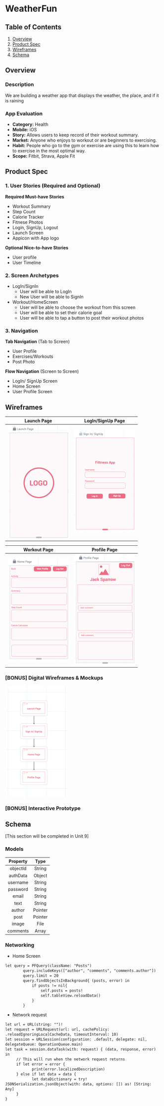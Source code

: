 # WeatherFun
## Table of Contents
1. [Overview](#Overview)
1. [Product Spec](#Product-Spec)
1. [Wireframes](#Wireframes)
2. [Schema](#Schema)

## Overview
### Description
We are building a weather app that displays the weather, the place, and if it is raining

### App Evaluation
- **Category:** Health
- **Mobile:** iOS
- **Story:** Allows users to keep record of their workout summary.
- **Market:** Anyone who enjoys to workout or are beginners to exercising.
- **Habit:** People who go to the gym or exercise are using this to learn how to exercise in the most optimal way.
- **Scope:** Fitbit, Strava, Apple Fit

## Product Spec

### 1. User Stories (Required and Optional)

**Required Must-have Stories**

* Workout Summary
* Step Count
* Calorie Tracker
* Fitnese Photos
* Login, SignUp, Logout
* Launch Screen
* Appicon with App logo


**Optional Nice-to-have Stories**

* User profile
* User Timeline

### 2. Screen Archetypes

* LogIn/SignIn
   * User will be able to LogIn
   * New User will be able to SignIn
* Workout/HomeScreen
   * User will be able to choose the workout from this screen
   * User will be able to set their calorie goal 
   * User will be able to tap a button to post their workout photos

### 3. Navigation

**Tab Navigation** (Tab to Screen)

* User Profile
* Exercises/Workouts
* Post Photo

**Flow Navigation** (Screen to Screen)

* LogIn/ SignUp Screen
* Home Screen
* User Profile Screen

## Wireframes
Launch Page         |  LogIn/SignUp Page
:-------------------------:|:-------------------------:
<img src="https://github.com/CodePathGroup14/FitnessAPI/blob/main/1.jpeg" width=200> | <img src="https://github.com/CodePathGroup14/FitnessAPI/blob/main/2.jpeg" width=200>

Workout Page         |  Profile Page
:-------------------------:|:-------------------------:
<img src="https://github.com/CodePathGroup14/FitnessAPI/blob/main/3.jpeg" width=200> |  <img src="https://github.com/CodePathGroup14/FitnessAPI/blob/main/4.jpeg" width=200>


### [BONUS] Digital Wireframes & Mockups
<img src="https://github.com/CodePathGroup14/FitnessAPI/blob/main/5.jpeg" width=200>

### [BONUS] Interactive Prototype

## Schema 
[This section will be completed in Unit 9]

### Models
Property           |  Type
:-------------------------:|:-------------------------:
 objectId |  String
 authData | Object
 username | String
 password | String
 email | String
 text | String
 author | Pointer
 post | Pointer
 image | File
 comments| Array

 

### Networking
- Home Screen 
```
let query = PFQuery(className: "Posts")
        query.includeKeys(["author", "comments", "comments.author"])
        query.limit = 20
        query.findObjectsInBackground{ (posts, error) in
            if posts != nil{
                self.posts = posts!
                self.tableView.reloadData()
            }
        }
```
- Network request 
```
let url = URL(string: "")!
let request = URLRequest(url: url, cachePolicy: .reloadIgnoringLocalCacheData, timeoutInterval: 10)
let session = URLSession(configuration: .default, delegate: nil, delegateQueue: OperationQueue.main)
let task = session.dataTask(with: request) { (data, response, error) in
     // This will run when the network request returns
     if let error = error {
            print(error.localizedDescription)
     } else if let data = data {
            let dataDictionary = try! JSONSerialization.jsonObject(with: data, options: []) as! [String: Any]
     }
}
